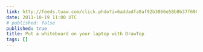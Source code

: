 ```yaml
---
link: http://feeds.tuaw.com/click.phdo?i=6addadfa8af92b3866e58b0b37f69099
date: 2011-10-19 11:00 UTC
# published: false
published: true
title: Put a whiteboard on your laptop with DrawTop
tags: []
---
```



